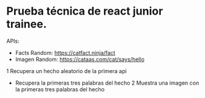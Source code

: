# Prueba técnica de react junior trainee.

APIs:
 - Facts Random: https://catfact.ninja/fact
 - Imagen Random: https://cataas.com/cat/says/hello
  
 1 Recupera un hecho aleatorio de la primera api
 - Recupera la primeras tres palabras del hecho
 2 Muestra una imagen con la primeras tres palabras del hecho
